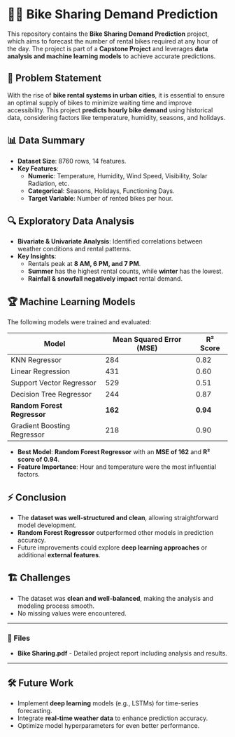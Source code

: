# 🚴‍♂️ Bike Sharing Demand Prediction

This repository contains the **Bike Sharing Demand Prediction** project, which aims to forecast the number of rental bikes required at any hour of the day. The project is part of a **Capstone Project** and leverages **data analysis and machine learning models** to achieve accurate predictions.

## 📌 Problem Statement

With the rise of **bike rental systems in urban cities**, it is essential to ensure an optimal supply of bikes to minimize waiting time and improve accessibility. This project **predicts hourly bike demand** using historical data, considering factors like temperature, humidity, seasons, and holidays.

## 📊 Data Summary

- **Dataset Size**: 8760 rows, 14 features.
- **Key Features**:
  - **Numeric**: Temperature, Humidity, Wind Speed, Visibility, Solar Radiation, etc.
  - **Categorical**: Seasons, Holidays, Functioning Days.
  - **Target Variable**: Number of rented bikes per hour.

## 🔍 Exploratory Data Analysis

- **Bivariate & Univariate Analysis**: Identified correlations between weather conditions and rental patterns.
- **Key Insights**:
  - Rentals peak at **8 AM, 6 PM, and 7 PM**.
  - **Summer** has the highest rental counts, while **winter** has the lowest.
  - **Rainfall & snowfall negatively impact** rental demand.

## 🏆 Machine Learning Models

The following models were trained and evaluated:

| Model                      | Mean Squared Error (MSE) | R² Score |
|----------------------------|-------------------------|----------|
| KNN Regressor              | 284                     | 0.82     |
| Linear Regression          | 431                     | 0.60     |
| Support Vector Regressor   | 529                     | 0.51     |
| Decision Tree Regressor    | 244                     | 0.87     |
| **Random Forest Regressor** | **162**                 | **0.94** |
| Gradient Boosting Regressor | 218                     | 0.90     |

- **Best Model**: **Random Forest Regressor** with an **MSE of 162** and **R² score of 0.94**.
- **Feature Importance**: Hour and temperature were the most influential factors.

## ⚡ Conclusion

- The **dataset was well-structured and clean**, allowing straightforward model development.
- **Random Forest Regressor** outperformed other models in prediction accuracy.
- Future improvements could explore **deep learning approaches** or additional **external features**.

## 🏗 Challenges

- The dataset was **clean and well-balanced**, making the analysis and modeling process smooth.
- No missing values were encountered.

---

### 📂 Files
- **Bike Sharing.pdf** - Detailed project report including analysis and results.

---

## 🛠 Future Work

- Implement **deep learning** models (e.g., LSTMs) for time-series forecasting.
- Integrate **real-time weather data** to enhance prediction accuracy.
- Optimize model hyperparameters for even better performance.


